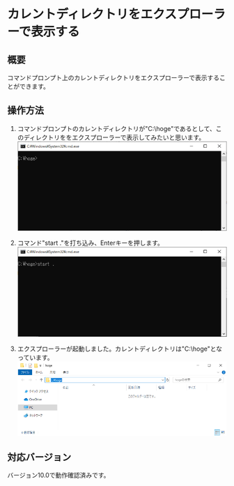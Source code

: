 # カレントディレクトリをエクスプローラーで表示する	

## 概要
コマンドプロンプト上のカレントディレクトリをエクスプローラーで表示することができます。

## 操作方法	

1. コマンドプロンプトのカレントディレクトリが"C:\\hoge"であるとして、このディレクトリををエクスプローラーで表示してみたいと思います。<br>
![](image1.png)

2. コマンド"start ."を打ち込み、Enterキーを押します。<br>
![](image2.png)

3. エクスプローラーが起動しました。カレントディレクトリは"C:\\hoge"となっています。<br>
![](image3.png)

## 対応バージョン
バージョン10.0で動作確認済みです。
